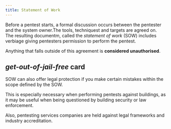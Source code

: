 ```yaml
---
title: Statement of Work
---
```


Before a pentest starts, a formal discussion occurs between the pentester and the system owner.The tools, techniquest and targets are agreed on. The resulting documentm, called the _statement of work_ (SOW) includes verbiage giving pentesters permission to perform the pentest.

Anything that falls outside of this agreement is **considered unauthorised**.

## _get-out-of-jail-free_ card

SOW can also offer legal protection if you make certain mistakes within the scope defined by the SOW.

This is especially necessary when performing pentests against buildings, as it may be useful when being questioned by building security or law enforcement.

Also, pentesting services companies are held against legal frameworks and industry accreditation.
